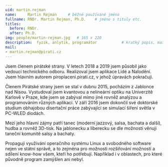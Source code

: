 ```yaml
---
uid: martin.rejman
name:     Martin Rejman  	# běžně používáné jméno
fullname: RNDr. Martin Rejman, Ph.D.  	# jméno s tituly etc.
titles:
  before: RNDr.
  after: Ph.D.
img: people/martin-rejman.jpg   # 165 x 220
description:  fyzik, anlytik, programátor         	# kratký popis, max 160 znaků
mail:
- martin.rejman@pirati.cz
---
```

Jsem členem pirátské strany. V letech 2018 a 2019 jsem působil jako vedoucí technického odboru. Realizoval jsem aplikace Lidé a Nalodění. Jsem hlavním autorem piroplaceni.pirati.cz, v jehož úpravách pokračuji.

Členem Pirátské strany jsem se stal v dubnu 2015, pocházím z Jablonce nad Nisou. Vystudoval jsem kvantovou a nelineární optiku na Univerzitě Karlově v Praze, kde jsem se zabýval mimo jiné rovněž analýzou a programováním různých aplikací. V září 2016 jsem dokončil své doktorské studium obhajobou disertační práce zabývající se simulací šíření světla v PC-WLED diodách.

Mezi jeho hlavní zájmy patří tanec (moderní jazzový, salsa, bachata a další), hudba a rovněž 3D-tisk. Na jablonecku a liberecku se dle možností věnuji taneční komunitě salsy a bachaty.

Propaguji využívání operačního systému Linux a svobodného software nejen ve státní správě, a to zejména pro možnosti rozšiřování možností a sdílení know-how všem, kteří ho potřebují. Například i v oblastech, pro které původně program zamýšlen ani nebyl.